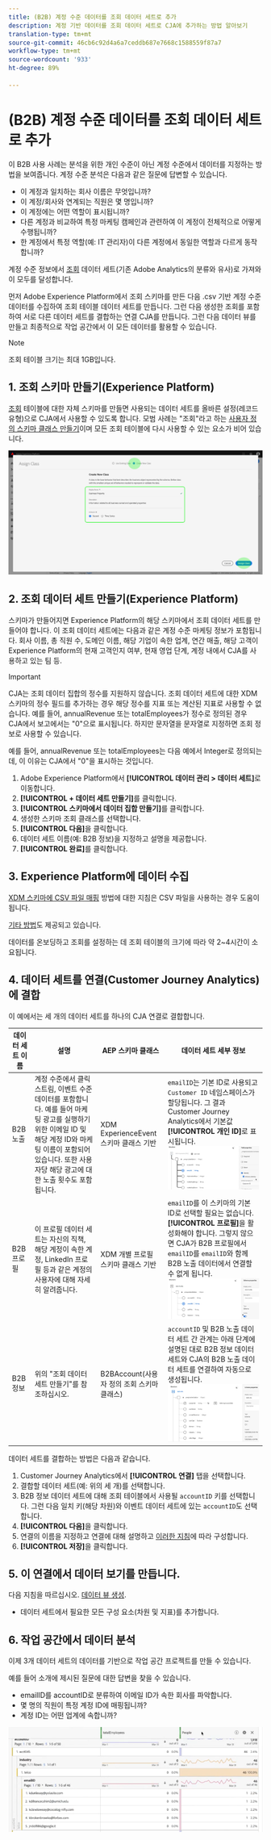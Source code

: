 ```yaml
---
title: (B2B) 계정 수준 데이터를 조회 데이터 세트로 추가
description: 계정 기반 데이터를 조회 데이터 세트로 CJA에 추가하는 방법 알아보기
translation-type: tm+mt
source-git-commit: 46cb6c92d4a6a7ceddb687e7668c1588559f87a7
workflow-type: tm+mt
source-wordcount: '933'
ht-degree: 89%

---
```



# (B2B) 계정 수준 데이터를 조회 데이터 세트로 추가

이 B2B 사용 사례는 분석을 위한 개인 수준이 아닌 계정 수준에서 데이터를 지정하는 방법을 보여줍니다. 계정 수준 분석은 다음과 같은 질문에 답변할 수 있습니다.

* 이 계정과 일치하는 회사 이름은 무엇입니까?
* 이 계정/회사와 연계되는 직원은 몇 명입니까?
* 이 계정에는 어떤 역할이 표시됩니까?
* 다른 계정과 비교하여 특정 마케팅 캠페인과 관련하여 이 계정이 전체적으로 어떻게 수행됩니까?
* 한 계정에서 특정 역할(예: IT 관리자)이 다른 계정에서 동일한 역할과 다르게 동작합니까?

계정 수준 정보에서 [조회](/help/getting-started/cja-glossary.md) 데이터 세트(기존 Adobe Analytics의 분류와 유사)로 가져와 이 모두를 달성합니다.

먼저 Adobe Experience Platform에서 조회 스키마를 만든 다음 .csv 기반 계정 수준 데이터를 수집하여 조회 테이블 데이터 세트를 만듭니다. 그런 다음 생성한 조회를 포함하여 서로 다른 데이터 세트를 결합하는 연결 CJA를 만듭니다. 그런 다음 데이터 뷰를 만들고 최종적으로 작업 공간에서 이 모든 데이터를 활용할 수 있습니다.

>[!NOTE]
>
>조회 테이블 크기는 최대 1GB입니다.

## 1. 조회 스키마 만들기(Experience Platform)

[조회](/help/getting-started/cja-glossary.md) 테이블에 대한 자체 스키마를 만들면 사용되는 데이터 세트를 올바른 설정(레코드 유형)으로 CJA에서 사용할 수 있도록 합니다. 모범 사례는 &quot;조회&quot;라고 하는 [사용자 정의 스키마 클래스 만들기](https://docs.adobe.com/content/help/ko-KR/experience-platform/xdm/tutorials/create-schema-ui.html#create-new-class)이며 모든 조회 테이블에 다시 사용할 수 있는 요소가 비어 있습니다.

![](assets/create-new-class.png)

## 2. 조회 데이터 세트 만들기(Experience Platform)

스키마가 만들어지면 Experience Platform의 해당 스키마에서 조회 데이터 세트를 만들어야 합니다. 이 조회 데이터 세트에는 다음과 같은 계정 수준 마케팅 정보가 포함됩니다. 회사 이름, 총 직원 수, 도메인 이름, 해당 기업이 속한 업계, 연간 매출, 해당 고객이 Experience Platform의 현재 고객인지 여부, 현재 영업 단계, 계정 내에서 CJA를 사용하고 있는 팀 등.

>[!IMPORTANT]
>
>CJA는 조회 데이터 집합의 정수를 지원하지 않습니다. 조회 데이터 세트에 대한 XDM 스키마의 정수 필드를 추가하는 경우 해당 정수를 지표 또는 계산된 지표로 사용할 수 없습니다. 예를 들어, annualRevenue 또는 totalEmployees가 정수로 정의된 경우 CJA에서 보고에서는 &quot;0&quot;으로 표시됩니다. 하지만 문자열을 문자열로 지정하면 조회 정보로 사용할 수 있습니다.

예를 들어, annualRevenue 또는 totalEmployees는 다음 예에서 Integer로 정의되는데, 이 이유는 CJA에서 &quot;0&quot;을 표시하는 것입니다.

1. Adobe Experience Platform에서 **[!UICONTROL 데이터 관리 > 데이터 세트]**&#x200B;로 이동합니다.
1. **[!UICONTROL + 데이터 세트 만들기]**&#x200B;를 클릭합니다.
1. **[!UICONTROL 스키마에서 데이터 집합 만들기]**&#x200B;를 클릭합니다.
1. 생성한 스키마 조회 클래스를 선택합니다.
1. **[!UICONTROL 다음]**&#x200B;을 클릭합니다.
1. 데이터 세트 이름(예: B2B 정보)을 지정하고 설명을 제공합니다.
1. **[!UICONTROL 완료]**&#x200B;를 클릭합니다.

## 3. Experience Platform에 데이터 수집

[XDM 스키마에 CSV 파일 매핑](https://docs.adobe.com/content/help/ko-KR/experience-platform/ingestion/tutorials/map-a-csv-file.html) 방법에 대한 지침은 CSV 파일을 사용하는 경우 도움이 됩니다.

[기타 방법](https://docs.adobe.com/content/help/ko-KR/experience-platform/ingestion/home.html)도 제공되고 있습니다.

데이터를 온보딩하고 조회를 설정하는 데 조회 테이블의 크기에 따라 약 2~4시간이 소요됩니다.

## 4. 데이터 세트를 연결(Customer Journey Analytics)에 결합

이 예에서는 세 개의 데이터 세트를 하나의 CJA 연결로 결합합니다.

| 데이터 세트 이름 | 설명 | AEP 스키마 클래스 | 데이터 세트 세부 정보 |
|---|---|---|---|
| B2B 노출 | 계정 수준에서 클릭스트림, 이벤트 수준 데이터를 포함합니다. 예를 들어 마케팅 광고를 실행하기 위한 이메일 ID 및 해당 계정 ID와 마케팅 이름이 포함되어 있습니다. 또한 사용자당 해당 광고에 대한 노출 횟수도 포함됩니다. | XDM ExperienceEvent 스키마 클래스 기반 | `emailID`는 기본 ID로 사용되고 `Customer ID` 네임스페이스가 할당됩니다. 그 결과 Customer Journey Analytics에서 기본값 **[!UICONTROL 개인 ID]**&#x200B;로 표시됩니다. ![노출 횟수](assets/impressions-mixins.png) |
| B2B 프로필 | 이 프로필 데이터 세트는 자신의 직책, 해당 계정이 속한 계정, LinkedIn 프로필 등과 같은 계정의 사용자에 대해 자세히 알려줍니다. | XDM 개별 프로필 스키마 클래스 기반 | `emailID`를 이 스키마의 기본 ID로 선택할 필요는 없습니다. **[!UICONTROL 프로필]**&#x200B;을 활성화해야 합니다. 그렇지 않으면 CJA가 B2B 프로필에서 `emailID`를 `emailID`와 함께 B2B 노출 데이터에서 연결할 수 없게 됩니다. ![프로필](assets/profile-mixins.png) |
| B2B 정보 | 위의 &quot;조회 데이터 세트 만들기&quot;를 참조하십시오. | B2BAccount(사용자 정의 조회 스키마 클래스) | `accountID` 및 B2B 노출 데이터 세트 간 관계는 아래 단계에 설명된 대로 B2B 정보 데이터 세트와 CJA의 B2B 노출 데이터 세트를 연결하여 자동으로 생성됩니다. ![조회](assets/lookup-mixins.png) |

데이터 세트를 결합하는 방법은 다음과 같습니다.

1. Customer Journey Analytics에서 **[!UICONTROL 연결]** 탭을 선택합니다.
1. 결합할 데이터 세트(예: 위의 세 개)를 선택합니다.
1. B2B 정보 데이터 세트에 대해 조회 테이블에서 사용될 `accountID` 키를 선택합니다. 그런 다음 일치 키(해당 차원)와 이벤트 데이터 세트에 있는 `accountID`도 선택합니다.
1. **[!UICONTROL 다음]**&#x200B;을 클릭합니다.
1. 연결의 이름을 지정하고 연결에 대해 설명하고 [이러한 지침](/help/connections/create-connection.md)에 따라 구성합니다.
1. **[!UICONTROL 저장]**&#x200B;을 클릭합니다.

## 5. 이 연결에서 데이터 보기를 만듭니다.

다음 지침을 따르십시오. [데이터 뷰 생성](/help/data-views/create-dataview.md).

* 데이터 세트에서 필요한 모든 구성 요소(차원 및 지표)를 추가합니다.

## 6. 작업 공간에서 데이터 분석

이제 3개 데이터 세트의 데이터를 기반으로 작업 공간 프로젝트를 만들 수 있습니다.

예를 들어 소개에 제시된 질문에 대한 답변을 찾을 수 있습니다.

* emailID를 accountID로 분류하여 이메일 ID가 속한 회사를 파악합니다.
* 몇 명의 직원이 특정 계정 ID에 매핑됩니까?
* 계정 ID는 어떤 업계에 속합니까?

![](assets/project-lookup.png)
